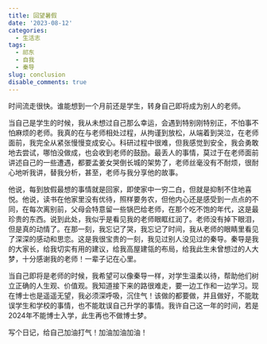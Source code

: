 ```yaml
---
title: 回望暑假
date: '2023-08-12'
categories:
  - 生活志
tags:
  - 祁东
  - 自我
  - 秦导
slug: conclusion
disable_comments: true
---
```




时间流走很快。谁能想到一个月前还是学生，转身自己即将成为别人的老师。

当自己是学生的时候，我从未想过自己那么幸运，会遇到特别刚特别正，不怕事不怕麻烦的老师。我真的在与老师相处过程，从拘谨到放松，从端着到哭泣，在老师面前，我完全从紧张慢慢变成安心。科研过程中很难，但我感觉到安全，我会勇敢地去尝试，哪怕没做成，也会收到老师的鼓励。最丢人的事情，莫过于在老师面前讲述自己的一些遭遇，都要孟姜女哭倒长城的架势了，老师丝毫没有不耐烦，很耐心地听我讲，替我分析，甚至，老师与我分享他的故事。

他说，每到放假最想的事情就是回家，即使家中一穷二白，但就是抑制不住地喜悦。他说，读书在他家里没有优待，照样要务农，但他内心还是感受到一点点的不同，在每次离别前，父母会特意留一些锅巴给老师，在那个吃不饱的年代，这是最珍贵的东西。说到此处，我似乎是看见我的老师眼眶红润了。老师没有掉下眼泪，但是真的动情了。在那一刻，我忘记了哭，我忘记了时间，我从老师的眼睛里看见了深深的感动和思恋。这是我很宝贵的一刻，我见过别人没见过的秦导。秦导是我的大家长，给我切实有用的建议，给我高屋建瓴的布局，给我此生未曾想过的人大梦，十分感谢我的老师！一辈子记在心里。

当自己即将是老师的时候，我希望可以像秦导一样，对学生温柔以待，帮助他们树立正确的人生观、价值观。我知道接下来的路很难走，要一边工作和一边学习。现在博士也是遥遥无望，我必须深呼吸，沉住气！该做的都要做，并且做好，不能耽误学生和学校的事情，也不能耽误自己升学的事情。我许自己这一年的时间，若是2024年不能博士入学，此生再也不做博士梦。

写个日记，给自己加油打气！加油加油加油！
